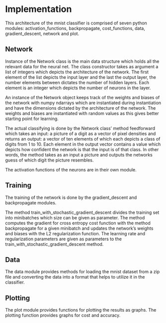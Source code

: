 # Implementation

This architecture of the  mnist classifier is comprised of seven python modules: activation_functions, backpropagate, cost_functions, data, gradient_descent, network and plot. 

## Network

Instance of the Network class is the main data structure which holds all the relevant data for the neural net. The class constructor takes as argument a list of integers which depicts the architecture of the network. The first element of the list depicts the input layer and the last the output layer, the number elements between dictates the number of hidden layers. Each element is an integer which depicts the number of neurons in the layer. 

An instance of the Network object keeps track of the weights and biases of the network with numpy ndarrays which are instantiated during instantiation and have the dimensions dictated by the architecture of the network. The weights and biases are instantiated with random values as this gives better starting point for learning.

The actual classifying is done by the Network class’ method feedforward which takes an input: a picture of a digit as a vector of pixel densities and returns an output: a vector of ten elements of which each depicts a class of digits from 1 to 10. Each element in the output vector contains a value which depicts how confident the network is that the input is of that class. In other words, the method takes as an input a picture and outputs the networks guess of which digit the picture resembles.

The activation functions of the neurons are in their own module. 

## Training

The training of the network is done by the gradient_descent and backpropagate modules. 

The method train_with_stochastic_gradient_descent divides the training set into minibatches which size can be given as parameter. The method computes the gradient for cross entropy cost function with the method backpropagate for a given minibatch and updates the network’s weights and biases with the L2 regularization function. The learning rate and regularization parameters are given as parameters to the train_with_stochastic_gradient_descent method. 


## Data

The data module provides methods for loading the mnist dataset from a zip file and converting the data into a format that helps to utilize it in the classifier.

## Plotting 

The plot module provides functions for plotting the results as graphs. The plotting function provides graphs for cost and accuracy.

